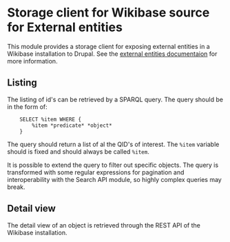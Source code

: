 # Storage client for Wikibase source for External entities

This module provides a storage client for exposing external entities in a Wikibase installation to Drupal. See the [external entities documentaion](https://www.drupal.org/docs/contributed-modules/external-entities) for more information.

## Listing

The listing of id's can be retrieved by a SPARQL query. The query should be in the form of:

        SELECT %item WHERE {
            %item *predicate* *object*
        }

The query should return a list of al the QID's of interest. The `%item` variable should is fixed and should always be called `%item`.

It is possible to extend the query to filter out specific objects. The query is transformed with some regular expressions for pagination and interoperability with the Search API module, so highly complex queries may break.

## Detail view

The detail view of an object is retrieved through the REST API of the Wikibase installation. 
